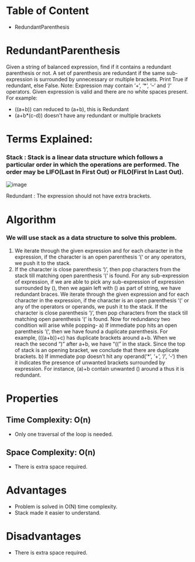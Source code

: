 # Table of Content
- RedundantParenthesis


# RedundantParenthesis
Given a string of balanced expression, find if it contains a redundant parenthesis or not. A set of parenthesis are redundant if the same sub-expression is surrounded by unnecessary or multiple brackets. Print True if redundant, else False.
Note: Expression may contain ‘+‘, ‘*‘, ‘–‘ and ‘/‘ operators. Given expression is valid and there are no white spaces present.
For example:
- ((a+b)) can reduced to (a+b), this is Redundant
- (a+b*(c-d)) doesn't have any redundant or multiple
brackets


# Terms Explained:
### Stack : Stack is a linear data structure which follows a particular order in which the operations are performed. The order may be LIFO(Last In First Out) or FILO(First In Last Out).
![image](https://media.geeksforgeeks.org/wp-content/cdn-uploads/gq/2013/03/stack.png)

Redundant : The expression should not have extra brackets.


# Algorithm
### We will use stack as a data structure to solve this problem.
1. We iterate through the given expression and for each character in the expression, if the character is an open parenthesis ‘(‘ or any operators, we push it to the stack.
2. If the character is close parenthesis ‘)’, then pop characters from the stack till matching open parenthesis ‘(‘ is found. 
For any sub-expression of expression, if we are able to pick any sub-expression of expression surrounded by (), then we again left with () as part of string, we have redundant braces. 
We iterate through the given expression and for each character in the expression, if the character is an open parenthesis ‘(‘ or any of the operators or operands, we push it to the stack. If the character is close parenthesis ‘)’, then pop characters from the stack till matching open parenthesis ‘(‘ is found. 
Now for redundancy two condition will arise while popping- 
 a) If immediate pop hits an open parenthesis ‘(‘, then we have found a duplicate parenthesis. For example, (((a+b))+c) has duplicate brackets around a+b. When we reach the second “)” after a+b, we have “((” in the stack. Since the top of stack is an opening bracket, we conclude that there are duplicate brackets. 
 b) If immediate pop doesn’t hit any operand(‘*’, ‘+’, ‘/’, ‘-‘) then it indicates the presence of unwanted brackets surrounded by expression. For instance, (a)+b contain unwanted () around a thus it is redundant. 


# Properties
## Time Complexity: O(n)
- Only one traversal of the loop is needed.
## Space Complexity: O(n)
- There is extra space required.


# Advantages
- Problem is solved in O(N) time complexity.
- Stack made it easier to understand.


# Disadvantages
- There is extra space required.
